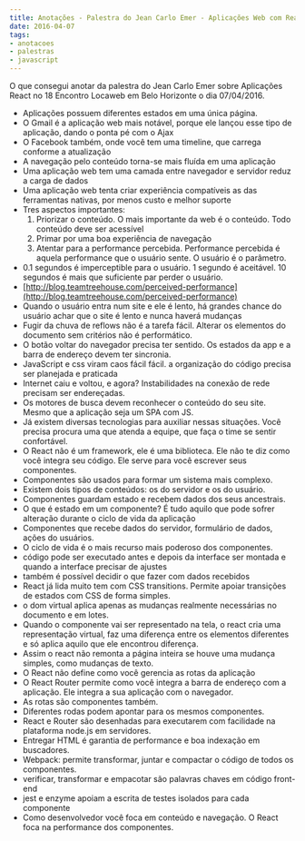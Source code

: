 ```yaml
---
title: Anotações - Palestra do Jean Carlo Emer - Aplicações Web com React
date: 2016-04-07
tags:
- anotacoes
- palestras
- javascript
---
```


O que consegui anotar da palestra do Jean Carlo Emer sobre Aplicações React no 18 Encontro Locaweb em Belo Horizonte o dia 07/04/2016.

*   Aplicações possuem diferentes estados em uma única página.
*   O Gmail é a aplicação web mais notável, porque ele lançou esse tipo de aplicação, dando o ponta pé com o Ajax
*   O Facebook também, onde você tem uma timeline, que carrega conforme a atualização
*   A navegação pelo conteúdo torna-se mais fluída em uma aplicação
*   Uma aplicação web tem uma camada entre navegador e servidor reduz a carga de dados
*   Uma aplicação web tenta criar experiência compatíveis as das ferramentas nativas, por menos custo e melhor suporte
*   Tres aspectos importantes:
    1.  Priorizar o conteúdo. O mais importante da web é o conteúdo. Todo conteúdo deve ser acessível
    2.  Primar por uma boa experiência de navegação
    3.  Atentar para a performance percebida. Performance percebida é aquela performance que o usuário sente. O usuário é o parâmetro.
*   0.1 segundos é imperceptible para o usuário. 1 segundo é aceitável. 10 segundos é mais que suficiente par perder o usuário.
*   [http://blog.teamtreehouse.com/perceived-performance](http://blog.teamtreehouse.com/perceived-performance)
*   Quando o usuário entra num site e ele é lento, há grandes chance do usuário achar que o site é lento e nunca haverá mudanças
*   Fugir da chuva de reflows não é a tarefa fácil. Alterar os elementos do documento sem critérios não é performático.
*   O botão voltar do navegador precisa ter sentido. Os estados da app e a barra de endereço devem ter sincronia.
*   JavaScript e css viram caos fácil fácil. a organização do código precisa ser planejada e praticada
*   Internet caiu e voltou, e agora? Instabilidades na conexão de rede precisam ser endereçadas.
*   Os motores de busca devem reconhecer o conteúdo do seu site. Mesmo que a aplicação seja um SPA com JS.
*   Já existem diversas tecnologias para auxiliar nessas situações. Você precisa procura uma que atenda a equipe, que faça o time se sentir confortável.
*   O React não é um framework, ele é uma biblioteca. Ele não te diz como você integra seu código. Ele serve para você escrever seus componentes.
*   Componentes são usados para formar um sistema mais complexo.
*   Existem dois tipos de conteúdos: os do servidor e os do usuário.
*   Componentes guardam estado e recebem dados dos seus ancestrais.
*   O que é estado em um componente? É tudo aquilo que pode sofrer alteração durante o ciclo de vida da aplicação
*   Componentes que recebe dados do servidor, formulário de dados, ações do usuários.
*   O ciclo de vida é o mais recurso mais poderoso dos componentes.
*   código pode ser executado antes e depois da interface ser montada e quando a interface precisar de ajustes
*   também é possível decidir o que fazer com dados recebidos
*   React já lida muito tem com CSS transitions. Permite apoiar transições de estados com CSS de forma simples.
*   o dom virtual aplica apenas as mudanças realmente necessárias no documento e em lotes.
*   Quando o componente vai ser representado na tela, o react cria uma representação virtual, faz uma diferença entre os elementos diferentes e só aplica aquilo que ele encontrou diferença.
*   Assim o react não remonta a página inteira se houve uma mudança simples, como mudanças de texto.
*   O React não define como você gerencia as rotas da aplicação
*   O React Router permite como você integra a barra de endereço com a aplicação. Ele integra a sua aplicação com o navegador.
*   As rotas são componentes também.
*   Diferentes rodas podem apontar para os mesmos componentes.
*   React e Router são desenhadas para executarem com facilidade na plataforma node.js em servidores.
*   Entregar HTML é garantia de performance e boa indexação em buscadores.
*   Webpack: permite transformar, juntar e compactar o código de todos os componentes.
*   verificar, transformar e empacotar são palavras chaves em código front-end
*   jest e enzyme apoiam a escrita de testes isolados para cada componente
*   Como desenvolvedor você foca em conteúdo e navegação. O React foca na performance dos componentes.
